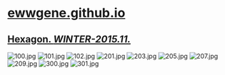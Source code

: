 
# [ewwgene.github.io](https://ewwgene.github.io/)
## [Hexagon. _WINTER-2015.11._](https://ewwgene.github.io/Hexagon)
<a id="100"></a> ![100.jpg](https://ewwgene.github.io/Hexagon/100.jpg)
<a id="101"></a> ![101.jpg](https://ewwgene.github.io/Hexagon/101.jpg)
<a id="102"></a> ![102.jpg](https://ewwgene.github.io/Hexagon/102.jpg)
<a id="201m"></a> ![201.jpg](https://ewwgene.github.io/Hexagon/Making/201.jpg)
<a id="203m"></a> ![203.jpg](https://ewwgene.github.io/Hexagon/Making/203.jpg)
<a id="205m"></a> ![205.jpg](https://ewwgene.github.io/Hexagon/Making/205.jpg)
<a id="207m"></a> ![207.jpg](https://ewwgene.github.io/Hexagon/Making/207.jpg)
<a id="209m"></a> ![209.jpg](https://ewwgene.github.io/Hexagon/Making/209.jpg)
<a id="300"></a> ![300.jpg](https://ewwgene.github.io/Hexagon/300.jpg)
<a id="301"></a> ![301.jpg](https://ewwgene.github.io/Hexagon/301.jpg)

